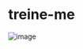 # treine-me
![image](https://user-images.githubusercontent.com/100317569/215294721-ed28604c-da2b-479f-999c-730c258f6c69.png)
